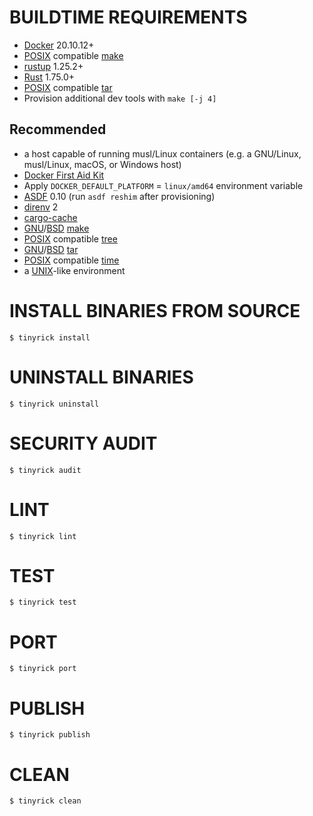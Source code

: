 # BUILDTIME REQUIREMENTS

* [Docker](https://www.docker.com/) 20.10.12+
* [POSIX](https://pubs.opengroup.org/onlinepubs/9799919799/) compatible [make](https://en.wikipedia.org/wiki/Make_(software))
* [rustup](https://rustup.rs/) 1.25.2+
* [Rust](https://www.rust-lang.org/en-US/) 1.75.0+
* [POSIX](https://pubs.opengroup.org/onlinepubs/9799919799/) compatible [tar](https://en.wikipedia.org/wiki/Tar_(computing))
* Provision additional dev tools with `make [-j 4]`

## Recommended

* a host capable of running musl/Linux containers (e.g. a GNU/Linux, musl/Linux, macOS, or Windows host)
* [Docker First Aid Kit](https://github.com/mcandre/docker-first-aid-kit)
* Apply `DOCKER_DEFAULT_PLATFORM` = `linux/amd64` environment variable
* [ASDF](https://asdf-vm.com/) 0.10 (run `asdf reshim` after provisioning)
* [direnv](https://direnv.net/) 2
* [cargo-cache](https://crates.io/crates/cargo-cache)
* [GNU](https://www.gnu.org/)/[BSD](https://en.wikipedia.org/wiki/Berkeley_Software_Distribution) [make](https://en.wikipedia.org/wiki/Make_(software))
* [POSIX](https://pubs.opengroup.org/onlinepubs/9799919799/) compatible [tree](https://en.wikipedia.org/wiki/Tree_(command))
* [GNU](https://www.gnu.org/)/[BSD](https://en.wikipedia.org/wiki/Berkeley_Software_Distribution) [tar](https://en.wikipedia.org/wiki/Tar_(computing))
* [POSIX](https://pubs.opengroup.org/onlinepubs/9799919799/) compatible [time](https://en.wikipedia.org/wiki/Time_(Unix))
* a [UNIX](https://en.wikipedia.org/wiki/Unix)-like environment

# INSTALL BINARIES FROM SOURCE

```console
$ tinyrick install
```

# UNINSTALL BINARIES

```console
$ tinyrick uninstall
```

# SECURITY AUDIT

```console
$ tinyrick audit
```

# LINT

```console
$ tinyrick lint
```

# TEST

```console
$ tinyrick test
```

# PORT

```console
$ tinyrick port
```

# PUBLISH

```console
$ tinyrick publish
```

# CLEAN

```console
$ tinyrick clean
```
